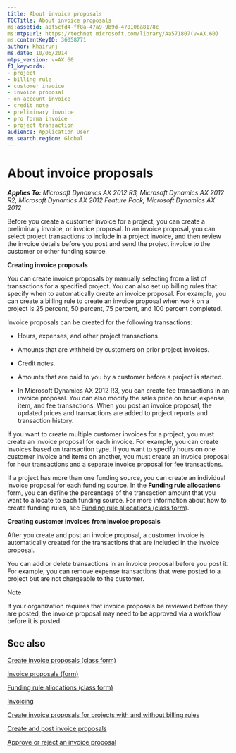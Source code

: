 ```yaml
---
title: About invoice proposals
TOCTitle: About invoice proposals
ms:assetid: a0f5cfd4-ff8a-47a9-9b9d-47010ba8178c
ms:mtpsurl: https://technet.microsoft.com/library/Aa571807(v=AX.60)
ms:contentKeyID: 36058771
author: Khairunj
ms.date: 10/06/2014
mtps_version: v=AX.60
f1_keywords:
- project
- billing rule
- customer invoice
- invoice proposal
- on-account invoice
- credit note
- preliminary invoice
- pro forma invoice
- project transaction
audience: Application User
ms.search.region: Global
---
```


# About invoice proposals 


_**Applies To:** Microsoft Dynamics AX 2012 R3, Microsoft Dynamics AX 2012 R2, Microsoft Dynamics AX 2012 Feature Pack, Microsoft Dynamics AX 2012_

Before you create a customer invoice for a project, you can create a preliminary invoice, or invoice proposal. In an invoice proposal, you can select project transactions to include in a project invoice, and then review the invoice details before you post and send the project invoice to the customer or other funding source.

**Creating invoice proposals**

You can create invoice proposals by manually selecting from a list of transactions for a specified project. You can also set up billing rules that specify when to automatically create an invoice proposal. For example, you can create a billing rule to create an invoice proposal when work on a project is 25 percent, 50 percent, 75 percent, and 100 percent completed.

Invoice proposals can be created for the following transactions:

  - Hours, expenses, and other project transactions.

  - Amounts that are withheld by customers on prior project invoices.

  - Credit notes.

  - Amounts that are paid to you by a customer before a project is started.

  - In Microsoft Dynamics AX 2012 R3, you can create fee transactions in an invoice proposal. You can also modify the sales price on hour, expense, item, and fee transactions. When you post an invoice proposal, the updated prices and transactions are added to project reports and transaction history.

If you want to create multiple customer invoices for a project, you must create an invoice proposal for each invoice. For example, you can create invoices based on transaction type. If you want to specify hours on one customer invoice and items on another, you must create an invoice proposal for hour transactions and a separate invoice proposal for fee transactions.

If a project has more than one funding source, you can create an individual invoice proposal for each funding source. In the **Funding rule allocations** form, you can define the percentage of the transaction amount that you want to allocate to each funding source. For more information about how to create funding rules, see [Funding rule allocations (class form)](https://technet.microsoft.com/library/hh209480\(v=ax.60\)).

**Creating customer invoices from invoice proposals**

After you create and post an invoice proposal, a customer invoice is automatically created for the transactions that are included in the invoice proposal.

You can add or delete transactions in an invoice proposal before you post it. For example, you can remove expense transactions that were posted to a project but are not chargeable to the customer.


> [!NOTE]
> <P>If your organization requires that invoice proposals be reviewed before they are posted, the invoice proposal may need to be approved via a workflow before it is posted.</P>



## See also

[Create invoice proposals (class form)](https://technet.microsoft.com/library/aa600958\(v=ax.60\))

[Invoice proposals (form)](https://technet.microsoft.com/library/aa615408\(v=ax.60\))

[Funding rule allocations (class form)](https://technet.microsoft.com/library/hh209480\(v=ax.60\))

[Invoicing](invoicing.md)

[Create invoice proposals for projects with and without billing rules](create-invoice-proposals-for-projects-with-and-without-billing-rules.md)

[Create and post invoice proposals](create-and-post-invoice-proposals.md)

[Approve or reject an invoice proposal](approve-or-reject-an-invoice-proposal.md)

  


